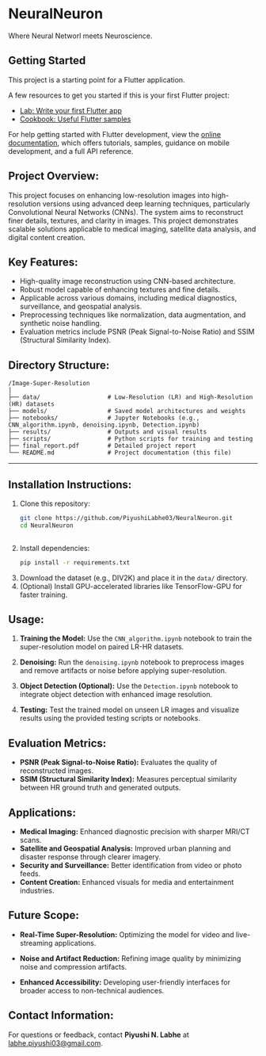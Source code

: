 # NeuralNeuron

Where Neural Networl meets Neuroscience.

## Getting Started

This project is a starting point for a Flutter application.

A few resources to get you started if this is your first Flutter project:

- [Lab: Write your first Flutter app](https://docs.flutter.dev/get-started/codelab)
- [Cookbook: Useful Flutter samples](https://docs.flutter.dev/cookbook)

For help getting started with Flutter development, view the
[online documentation](https://docs.flutter.dev/), which offers tutorials,
samples, guidance on mobile development, and a full API reference.




## Project Overview:
This project focuses on enhancing low-resolution images into high-resolution versions using advanced deep learning techniques, particularly Convolutional Neural Networks (CNNs). The system aims to reconstruct finer details, textures, and clarity in images. This project demonstrates scalable solutions applicable to medical imaging, satellite data analysis, and digital content creation.


## Key Features:
- High-quality image reconstruction using CNN-based architecture.
- Robust model capable of enhancing textures and fine details.
- Applicable across various domains, including medical diagnostics, surveillance, and geospatial analysis.
- Preprocessing techniques like normalization, data augmentation, and synthetic noise handling.
- Evaluation metrics include PSNR (Peak Signal-to-Noise Ratio) and SSIM (Structural Similarity Index).


## Directory Structure:
```
/Image-Super-Resolution
|
├── data/                   # Low-Resolution (LR) and High-Resolution (HR) datasets
├── models/                 # Saved model architectures and weights
├── notebooks/              # Jupyter Notebooks (e.g., CNN_algorithm.ipynb, denoising.ipynb, Detection.ipynb)
├── results/                # Outputs and visual results
├── scripts/                # Python scripts for training and testing
├── final_report.pdf        # Detailed project report
└── README.md               # Project documentation (this file)
```

---

## Installation Instructions:
1. Clone this repository:
   ```bash
   git clone https://github.com/PiyushiLabhe03/NeuralNeuron.git
   cd NeuralNeuron
  
   ```
2. Install dependencies:
   ```bash
   pip install -r requirements.txt
   ```
3. Download the dataset (e.g., DIV2K) and place it in the `data/` directory.
4. (Optional) Install GPU-accelerated libraries like TensorFlow-GPU for faster training.


## Usage:
1. **Training the Model:**
   Use the `CNN_algorithm.ipynb` notebook to train the super-resolution model on paired LR-HR datasets.

2. **Denoising:**
   Run the `denoising.ipynb` notebook to preprocess images and remove artifacts or noise before applying super-resolution.

3. **Object Detection (Optional):**
   Use the `Detection.ipynb` notebook to integrate object detection with enhanced image resolution.

4. **Testing:**
   Test the trained model on unseen LR images and visualize results using the provided testing scripts or notebooks.


## Evaluation Metrics:
- **PSNR (Peak Signal-to-Noise Ratio):** Evaluates the quality of reconstructed images.
- **SSIM (Structural Similarity Index):** Measures perceptual similarity between HR ground truth and generated outputs.


## Applications:
- **Medical Imaging:** Enhanced diagnostic precision with sharper MRI/CT scans.
- **Satellite and Geospatial Analysis:** Improved urban planning and disaster response through clearer imagery.
- **Security and Surveillance:** Better identification from video or photo feeds.
- **Content Creation:** Enhanced visuals for media and entertainment industries.


## Future Scope:
- **Real-Time Super-Resolution:**
  Optimizing the model for video and live-streaming applications.

- **Noise and Artifact Reduction:**
  Refining image quality by minimizing noise and compression artifacts.

- **Enhanced Accessibility:**
  Developing user-friendly interfaces for broader access to non-technical audiences.


## Contact Information:
For questions or feedback, contact **Piyushi N. Labhe** at [labhe.piyushi03@gmail.com](mailto:labhe.piyushi03@gmail.com).


